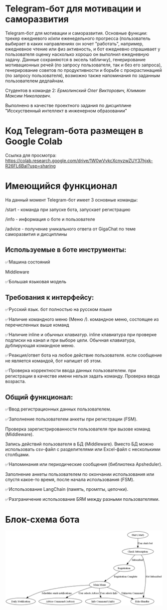 # Telegram-бот для мотивации и саморазвития
Telegram-бот для мотивации и саморазвития. Основные функции: трекер ежедневого и/или еженедельного прогресса (пользователь выбирает в каких направлениях он хочет "работать", например, ежедневное чтение или физ активность, и бот ежедневно спрашивает у пользователя оценку насколько хорошо он выполнил ежедневную задачу. Данные сохраняются в эксель табличку), генерирование мотивационных речей (по запросу пользователя, так и без его запроса), генерирование советов по продуктивности и борьбе с прокрастинацией (по запросу пользователя), возможно также напоминания по заданным пользователем дедлайнам.

Студентов в команде 2: *Ермолинский Олег Викторович, Климкин Максим Николаевич.*

Выполнено в качестве проектного задания по дисциплине "Исскуственный интеллект в инженерном образовании"



# Код Telegram-бота размещен в Google Colab
Ссылка для просмотра: https://colab.research.google.com/drive/1W0wVvkcXcnyzwZUY37hjxk-R26FL6BaI?usp=sharing



# Имеющийся функционал

На данный момент Telegram-бот имеет 3 основные команды: 

/start - команда при запуске бота, запускает регистрацию 

/info - информация о боте и пользователе

/advice - получение уникального ответа от GigaChat по теме саморазвития и дисциплины



## **Используемые в боте инструменты:**

✅Машина состояний

Middleware

✅Большая языковая модель



## **Требования к интерфейсу:**

✅Русский язык. 
бот полностью на русском языке

✅Наличие командного меню (Меню /). 
командное меню, состоящее из перечисленных выше команд

✅Наличие inline и обычных клавиатур.
inline клавиатура при проверке подписки на канал и при выборе цели. Обычная клавиатура, дублирующая командное меню.

✅Реакция/ответ бота на любое действие пользователя.
если сообщение не является командой, бот напишет об этом.

✅Проверка корректности ввода данных пользователем.
при регистрации в качестве имени нельзя задать команду. Проверка ввода возраста.



## **Общий функционал:**

✅Ввод регистрационных данных пользователем.

✅Заполнение пользователем анкеты при регистрации (FSM).

Проверка зарегистрированности пользователя при вызове команд (Middleware).

Запись действий пользователя в БД (Middleware). Вместо БД можно использовать csv-файл с разделителями или Excel-файл с несколькими столбцами.

✅Напоминания или периодические сообщения (библиотека Apsheduler).

Заполнение анкеты пользователем по окончании использования или спустя какое-то время, после начала использования (FSM).

✅Использование LangChain (память, промпты, цепочки).

✅Разграничение использование БЯМ между разными пользователями.

# Блок-схема бота
![Блок-схема бота](bot_flowchart.png)

